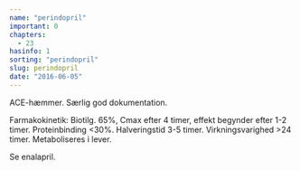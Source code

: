 ```yaml
---
name: "perindopril"
important: 0
chapters:  
  - 23
hasinfo: 1
sorting: "perindopril"
slug: perindopril
date: "2016-06-05"
---
```


ACE-hæmmer. Særlig god dokumentation.

Farmakokinetik: Biotilg. 65%, Cmax efter 4 timer, effekt begynder efter 1-2 timer. Proteinbinding <30%. Halveringstid 3-5 timer. Virkningsvarighed >24 timer. Metaboliseres i lever. 

Se enalapril.
